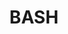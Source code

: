 ---
title: BASH
menu:
  main:
    parent: posts
    identifier: bash
    weight: 1
# description: "Posts related to BASH"

---